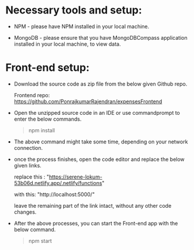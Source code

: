 # Necessary tools and setup:

* NPM - please have NPM installed in your local machine.

* MongoDB - please ensure that you have MongoDBCompass application installed in your local machine, to view data.

# Front-end setup:

* Download the source code as zip file from the below given Github repo.
	
	Frontend repo: https://github.com/PonrajkumarRajendran/expensesFrontend

* Open the unzipped source code in an IDE or use commandprompt to enter the below commands.
		
	> npm install
		
* The above command might take some time, depending on your network connection.
		
* once the process finishes, open the code editor and replace the below given links.
	
	replace this : "https://serene-lokum-53b06d.netlify.app/.netlify/functions"

	with this: "http://localhost:5000/"
	
	leave the remaining part of the link intact, without any other code changes.
		
* After the above processes, you can start the Front-end app with the below command.
	> npm start
